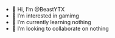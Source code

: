 - 👋 Hi, I’m @BeastYTX
- 👀 I’m interested in gamimg
- 🌱 I’m currently learning nothing
- 💞️ I’m looking to collaborate on nothing


